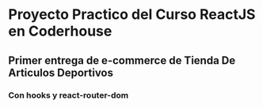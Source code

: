 # Proyecto Practico del Curso ReactJS en Coderhouse

## Primer entrega de e-commerce de Tienda De Articulos Deportivos

### Con hooks y react-router-dom
